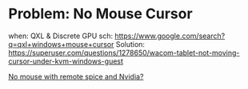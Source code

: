 # Problem: No Mouse Cursor
when: QXL & Discrete GPU
sch: https://www.google.com/search?q=qxl+windows+mouse+cursor Solution: https://superuser.com/questions/1278650/wacom-tablet-not-moving-cursor-under-kvm-windows-guest

[No mouse with remote spice and Nvidia?](https://www.reddit.com/r/VFIO/comments/qiyn8z/no_mouse_with_remote_spice_and_nvidia/)
